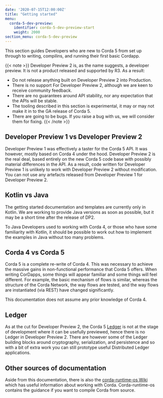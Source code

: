 ```yaml
---
date: '2020-07-15T12:00:00Z'
title: "Getting started"
menu:
  corda-5-dev-preview:
    identifier: corda-5-dev-preview-start
    weight: 2000
section_menu: corda-5-dev-preview
---
```

This section guides Developers who are new to Corda 5 from set up through to writing, compilins, and running their first basic Cordapp.

<!--It includes:

The prerequisites for working with Cordapps

Downloading and using the Cordapp Standard Development Environment (CSDE) Template

Writing and running simple flows.

Testing and debugging Cordapps using the (Corda) Simulator.

Deploying Cordapps to a local Corda Cluster (Combined Worker).-->

{{< note >}}
Developer Preview 2 is, as the name suggests, a developer preview. It is not a product released and supported by R3. As a result:
* Do not release anything built on Developer Preview 2 into Production.
* There is no support For Developer Preview 2, although we are keen to receive community feedback.
* There are no guarantees around API stability, nor any expectation that the APIs will be stable.
* The tooling described in this section is experimental, it may or may not make it in to the GA release of Corda 5.
* There are going to be bugs. If you raise a bug with us, we will consider them for fixing.
{{< /note >}}

## Developer Preview 1 vs Developer Preview 2

Developer Preview 1 was effectively a taster for the Corda 5 API. It was however, mostly based on Corda 4 under the hood. Developer Preview 2 is the real deal, based entirely on the new Corda 5 code base with possibly material differences in the API. As a result, code written for Developer Preview 1 is unlikely to work with Developer Preview 2 without modification. You can not use any artefacts released from Developer Preview 1 for Developer Preview 2.  

## Kotlin vs Java

The getting started documentation and templates are currently only in Kotlin. We are working to provide Java versions as soon as possible, but it may be a short time after the release of DP2.

To Java Developers used to working with Corda 4, or those who have some familiarity with Kotlin, it should be possible to work out how to implement the examples in Java without too many problems.

## Corda 4 vs Corda 5

Corda 5 is a complete re-write of Corda 4. This was necessary to achieve the massive gains in non-functional performance that Corda 5 offers. When writing CorDapps, some things will appear familiar and some things will feel different. For example, the basic mechanism of flows is similar, whereas the structure of the Corda Network, the way flows are tested, and the way flows are instantiated (via REST) have changed significantly.

This documentation does not assume any prior knowledge of Corda 4.

## Ledger

As at the cut for Developer Preview 2, the Corda 5 [Ledger](../../introduction/key-concepts.html#ledger-layer) is not at the stage of development where it can be usefully previewed, hence there is no Ledger in Developer Preview 2.
There are however some of the Ledger building blocks around cryptography, serialization, and persistence and so with a bit of extra work you can still prototype useful Distributed Ledger applications.

## Other sources of documentation

Aside from this documentation, there is also the [corda-runtime-os Wiki](https://github.com/corda/corda-runtime-os/wiki) which has useful information about working with Corda.
Corda-runtime-os contains the guidance if you want to compile Corda from source.
